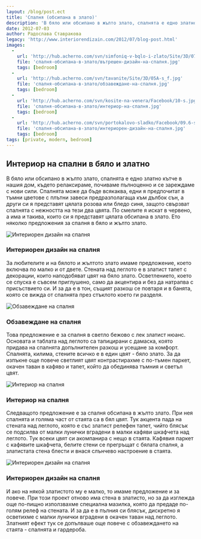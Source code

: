 ```yaml
---
layout: /blog/post.ect
title: 'Спалня (обсипана в злато)'
description: 'В бяло или обсипано в жълто злато, спалнята е едно златно кътче в нашия дом, където релаксираме, почиваме пълноценно и се зареждаме с нови сили. Спалнята може да бъде всякаква, едни я предпочитат в тъмни цветове с плътни завеси предразполагаща към дълбок сън, а други си я представят цялата розова или бледо синя, защото свързват спалнята с нежността на тези два цвята. По смелите я искат в червено, а има и такива, които си я представят цялата обсипана в злато. Ето няколко предложения за спалня в бяло и жълто злато.'
date: 2012-07-03
author: Радослава Ставракова
legacy: 'http://www.interiorendizain.com/2012/07/blog-post.html'
images:
  -
    url: 'http://hub.acherno.com/svn/simfoniq-v-bqlo-i-zlato/Site/3D/07-s-f.bmp'
    file: 'спалня-обсипана-в-злато/вътрешен-дизайн-на-спалня.jpg'
    tags: [bedroom]
  -
    url: 'http://hub.acherno.com/svn/tavanite/Site/3D/05A-s_f.jpg'
    file: 'спалня-обсипана-в-злато/обзавеждане-на-спалня.jpg'
    tags: [bedroom]
  -
    url: 'http://hub.acherno.com/svn/kosite-na-venera/Facebook/10-s.jpg'
    file: 'спалня-обсипана-в-злато/интериор-на-спалня.jpg'
    tags: [bedroom]
  -
    url: 'http://hub.acherno.com/svn/portokalovo-sladko/Facebook/09.6-s.jpg'
    file: 'спалня-обсипана-в-злато/интериорен-дизайн-на-спалня.jpg'
    tags: [bedroom]
tags: [private, modern, bedroom]
---
```

## **Интериор на спални** в бяло и златно
В бяло или обсипано в жълто злато, спалнята е едно златно кътче в нашия дом, където релаксираме, почиваме пълноценно и се зареждаме с нови сили. Спалнята може да бъде всякаква, едни я предпочитат в тъмни цветове с плътни завеси предразполагаща към дълбок сън, а други си я представят цялата розова или бледо синя, защото свързват спалнята с нежността на тези два цвята. По смелите я искат в червено, а има и такива, които си я представят цялата обсипана в злато. Ето няколко предложения за спалня в бяло и жълто злато.

![Интериорен дизайн на спалня](спалня-обсипана-в-злато/вътрешен-дизайн-на-спалня.jpg)
### Интериорен дизайн на **спалня**

За любителите и на бялото и жълтото злато имаме предложение, което включва по малко и от двете. Стената над леглото е в златист тапет с декорации, които наподобяват цвят на бяло злато. Осветлението, което се спуска е съвсем приглушено, само да акцентира и без да натрапва с присъствието си. И за да е в тон, същият разкош се повтаря и в банята, която се вижда от спалнята през стъклото което ги разделя.

![Обзавеждане на спалня](спалня-обсипана-в-злато/обзавеждане-на-спалня.jpg)
### Обзавеждане на **спалня**

Това предложение е за спалня в светло бежово с лек златист нюанс. Основата и таблата над леглото са тапицирани с дамаска, която придава на спалнята допълнителен разкош и усещане за комфорт. Спалнята, килима, стените всичко е в един цвят - бяло злато. За да изпъкне още повече светлият цвят контрастирахме с по-тъмен паркет, окачен таван в кафяво и тапет, който да обединява тъмния и светъл цвят.

![Интериор на спалня](спалня-обсипана-в-злато/интериор-на-спалня.jpg)
### Интериор на **спалня**

Следващото предложение е за спалня обсипана в жълто злато. При нея спалнята и голяма част от стаята са в бял цвят. Тук акцента пада на стената над леглото, която е със златист релефен тапет, чийто блясък се подсилва от малки лунички вградени в малки кафяви шкафчета над леглото. Тук всеки цвят си акомпанира с нещо в стаята. Кафявия паркет с кафявите шкафчета, белите стени се прегръщат с бялата спалня, а златистата стена блести и внася слънчево настроение в стаята.

![Интериорен дизайн на спалня](спалня-обсипана-в-злато/интериорен-дизайн-на-спалня.jpg)
### Интериорен дизайн на **спалня**

И ако на някой златистото му е малко, то имаме предложение и за повече. При този проект отново има стена в златисто, но за да изглежда още по-пищно използвахме специална мазилка, която да предаде по-голям релеф на стената. И за да е в пълния си блясък, дискретно я осветихме с малки лунички вградени в окачен таван над леглото. Златният ефект тук се допълваше още повече с обзавеждането на стаята - спалнята и гардероба.